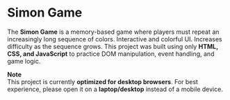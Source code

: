 # Simon Game

The **Simon Game** is a memory-based game where players must repeat an increasingly long sequence of colors. Interactive and colorful UI. Increases difficulty as the sequence grows. This project was built using only **HTML, CSS, and JavaScript** to practice DOM manipulation, event handling, and game logic.  

**Note**  
This project is currently **optimized for desktop browsers**. For best experience, please open it on a **laptop/desktop** instead of a mobile device.  
